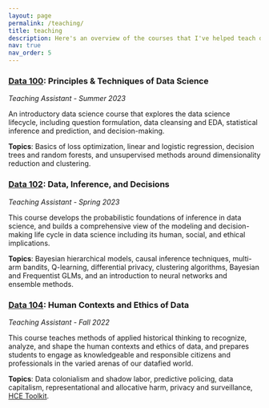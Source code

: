 ```yaml
---
layout: page
permalink: /teaching/
title: teaching
description: Here's an overview of the courses that I've helped teach during my time at UC Berkeley. You can use the links below to access class materials and syllabi!
nav: true
nav_order: 5
---
```


### [Data 100](https://ds100.org/sp23/): Principles & Techniques of Data Science

*Teaching Assistant - Summer 2023*

An introductory data science course that explores the data science lifecycle, including question formulation, data cleansing and EDA, statistical inference and prediction​, and decision-making.​ 

**Topics**: Basics of loss optimization, linear and logistic regression, decision trees and random forests, and unsupervised methods around dimensionality reduction and clustering.

### [Data 102](https://data102.org/sp23/): Data, Inference, and Decisions

*Teaching Assistant - Spring 2023*

This course develops the probabilistic foundations of inference in data science, and builds a comprehensive view of the modeling and decision-making life cycle in data science including its human, social, and ethical implications. 

**Topics**: Bayesian hierarchical models, causal inference techniques, multi-arm bandits, Q-learning, differential privacy, clustering algorithms, Bayesian and Frequentist GLMs, and an introduction to neural networks and ensemble methods.

### [Data 104](https://classes.berkeley.edu/content/2022-fall-data-c104-001-lec-001): Human Contexts and Ethics of Data

*Teaching Assistant - Fall 2022*

This course teaches methods of applied historical thinking to recognize, analyze, and shape the human contexts and ethics of data, and prepares students to engage as knowledgeable and responsible citizens and professionals in the varied arenas of our datafied world.

**Topics**: Data colonialism and shadow labor, predictive policing, data capitalism, representational and allocative harm, privacy and surveillance, [HCE Toolkit](https://data.berkeley.edu/hce-toolkit).
